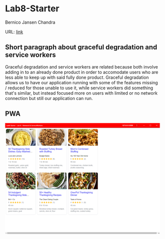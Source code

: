 # Lab8-Starter

Bernico Jansen Chandra

URL: [link](https://bernicojc.github.io/Lab8-Starter/)

## Short paragraph about graceful degradation and service workers
Graceful degradation and service workers are related because both involve adding in to an already done product in order to accomodate users who are less able to keep up with said fully done product. Graceful degradation allows us to have our application running with some of the features missing / reduced for those unable to use it, while service workers did something that's similar, but instead focused more on users with limited or no network connection but still our application can run.


## PWA
![pwa](./pwa.png)

